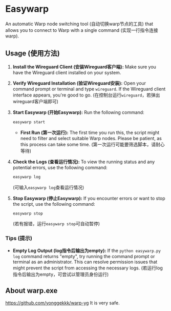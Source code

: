 # Easywarp

An automatic Warp node switching tool (自动切换warp节点的工具) that allows you to connect to Warp with a single command (实现一行指令连接warp).

## Usage (使用方法)

1.  **Install the Wireguard Client (安装Wireguard客户端):** Make sure you have the Wireguard client installed on your system.

2.  **Verify Wireguard Installation (验证Wireguard安装):** Open your command prompt or terminal and type `wireguard`. If the Wireguard client interface appears, you're good to go. (在控制台运行```wireguard```，若弹出wireguard客户端即可)

3.  **Start Easywarp (开始Easywarp):** Run the following command:

    ```bash
    easywarp start
    ```
    *   **First Run (第一次运行):** The first time you run this, the script might need to filter and select suitable Warp nodes. Please be patient, as this process can take some time. (第一次运行可能要筛选脚本，请耐心等待)

4.  **Check the Logs (查看运行情况):** To view the running status and any potential errors, use the following command:

    ```bash
    easywarp log
    ```
    (可输入```easywarp log```查看运行情况)

6.  **Stop Easywarp (停止Easywarp):** If you encounter errors or want to stop the script, use the following command:

    ```bash
    easywarp stop
    ```
    (若有报错，运行```easywarp stop```可自动暂停)

### Tips (提示)

*   **Empty Log Output (log指令后输出为empty):** If the `python easywarp.py log` command returns "empty", try running the command prompt or terminal as an administrator. This can resolve permission issues that might prevent the script from accessing the necessary logs. (若运行log指令后输出为empty，可尝试以管理员身份运行)



## About warp.exe
 https://github.com/yonggekkk/warp-yg 
 It is very safe.
